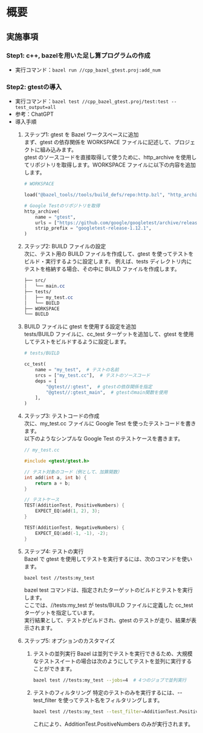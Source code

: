 # 概要

## 実施事項

### Step1: c++, bazelを用いた足し算プログラムの作成
- 実行コマンド：`bazel run //cpp_bazel_gtest.proj:add_num`

### Step2: gtestの導入
- 実行コマンド：`bazel test //cpp_bazel_gtest.proj/test:test --test_output=all`
- 参考：ChatGPT
- 導入手順
    1. ステップ1: gtest を Bazel ワークスペースに追加  
        まず、gtest の依存関係を WORKSPACE ファイルに記述して、プロジェクトに組み込みます。  
        gtest のソースコードを直接取得して使うために、http_archive を使用してリポジトリを取得します。WORKSPACE ファイルに以下の内容を追加します。  

        ```python
        # WORKSPACE

        load("@bazel_tools//tools/build_defs/repo:http.bzl", "http_archive")

        # Google Testのリポジトリを取得
        http_archive(
            name = "gtest",
            urls = ["https://github.com/google/googletest/archive/release-1.12.1.tar.gz"],
            strip_prefix = "googletest-release-1.12.1",
        )
        ```

    1. ステップ2: BUILD ファイルの設定  
        次に、テスト用の BUILD ファイルを作成して、gtest を使ってテストをビルド・実行するように設定します。
        例えば、tests ディレクトリ内にテストを格納する場合、その中に BUILD ファイルを作成します。
        ```css
        ├── src/
        │   └── main.cc
        ├── tests/
        │   ├── my_test.cc
        │   └── BUILD
        ├── WORKSPACE
        └── BUILD
        ```
     1. BUILD ファイルに gtest を使用する設定を追加  
        tests/BUILD ファイルに、cc_test ターゲットを追加して、gtest を使用してテストをビルドするように設定します。
        ```python
        # tests/BUILD

        cc_test(
            name = "my_test",  # テストの名前
            srcs = ["my_test.cc"],  # テストのソースコード
            deps = [
                "@gtest//:gtest",  # gtestの依存関係を指定
                "@gtest//:gtest_main",  # gtestのmain関数を使用
            ],
        )
        ```
  1. ステップ3: テストコードの作成  
        次に、my_test.cc ファイルに Google Test を使ったテストコードを書きます。  
        以下のようなシンプルな Google Test のテストケースを書きます。  
        ```cpp
        // my_test.cc

        #include <gtest/gtest.h>

        // テスト対象のコード（例として、加算関数）
        int add(int a, int b) {
            return a + b;
        }

        // テストケース
        TEST(AdditionTest, PositiveNumbers) {
            EXPECT_EQ(add(1, 2), 3);
        }

        TEST(AdditionTest, NegativeNumbers) {
            EXPECT_EQ(add(-1, -1), -2);
        }

        ```

  1. ステップ4: テストの実行  
        Bazel で gtest を使用してテストを実行するには、次のコマンドを使います。
        ```bash
        bazel test //tests:my_test
        ```
        bazel test コマンドは、指定されたターゲットのビルドとテストを実行します。  
        ここでは、//tests:my_test が tests/BUILD ファイルに定義した cc_test ターゲットを指定しています。  
        実行結果として、テストがビルドされ、gtest のテストが走り、結果が表示されます。

  1. ステップ5: オプションのカスタマイズ
        1. テストの並列実行
        Bazel は並列でテストを実行できるため、大規模なテストスイートの場合は次のようにしてテストを並列に実行することができます。

            ```bash
            bazel test //tests:my_test --jobs=4  # 4つのジョブで並列実行
            ```
        1. テストのフィルタリング
        特定のテストのみを実行するには、--test_filter を使ってテスト名をフィルタリングします。

            ```bash
            bazel test //tests:my_test --test_filter=AdditionTest.PositiveNumbers
            ```
            これにより、AdditionTest.PositiveNumbers のみが実行されます。
